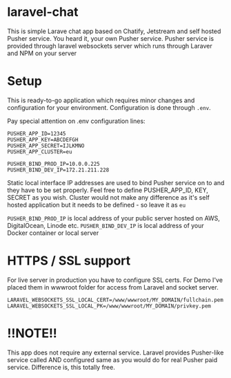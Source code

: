 # laravel-chat
This is simple Larave chat app based on Chatify, Jetstream and self hosted Pusher service. You heard it, your own Pusher service.
Pusher service is provided through laravel websockets server which runs through Laraver and NPM on your server


# Setup
This is ready-to-go application which requires minor changes and configuration for your environment. Configuration is done through  ` .env `.

Pay special attention on .env configuration lines:

``` 
PUSHER_APP_ID=12345
PUSHER_APP_KEY=ABCDEFGH
PUSHER_APP_SECRET=IJLKMNO
PUSHER_APP_CLUSTER=eu

PUSHER_BIND_PROD_IP=10.0.0.225
PUSHER_BIND_DEV_IP=172.21.211.228
```

Static local interface IP addresses are used to bind Pusher service on to and they have to be set properly. Feel free to define PUSHER_APP_ID, KEY, SECRET as you wish. Cluster would not make any difference as it's self hosted application but it needs to be defined - so leave it as ` eu ` 

` PUSHER_BIND_PROD_IP ` is local address of your public server hosted on AWS, DigitalOcean, Linode etc. 
` PUSHER_BIND_DEV_IP ` is local address of your Docker container or local server

# HTTPS / SSL support

For live server in production you have to configure SSL certs. For Demo I've placed them in wwwroot folder for access from Laravel and socket server.

```
LARAVEL_WEBSOCKETS_SSL_LOCAL_CERT=/www/wwwroot/MY_DOMAIN/fullchain.pem
LARAVEL_WEBSOCKETS_SSL_LOCAL_PK=/www/wwwroot/MY_DOMAIN/privkey.pem
```

# !!NOTE!! 
This app does not require any external service. Laravel provides Pusher-like service called AND configured same as you would do for real Pusher paid service. Difference is, this totally free.

